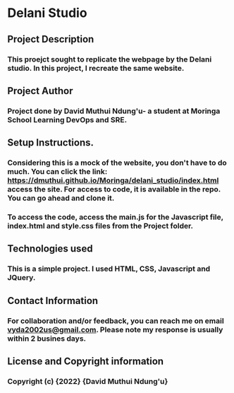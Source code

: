 # Delani Studio
## Project Description
### This proejct sought to replicate the webpage by the Delani studio. In this project, I recreate the same website.

## Project Author
### Project done by David Muthui Ndung'u- a student at Moringa School Learning DevOps and SRE.

## Setup Instructions.
### Considering this is a mock of the website, you don't have to do much. You can click the link: https://dmuthui.github.io/Moringa/delani_studio/index.html access the site. For access to code, it is available in the repo. You can go ahead and clone it.
### To access the code, access the main.js for the Javascript file, index.html and style.css files from the Project folder.

## Technologies used
### This is a simple project. I used HTML, CSS, Javascript and JQuery.

## Contact Information
### For collaboration and/or feedback, you can reach me on email vyda2002us@gmail.com. Please note my response is usually within 2 busines days.

## License and Copyright information
### Copyright (c) {2022} {David Muthui Ndung'u}
